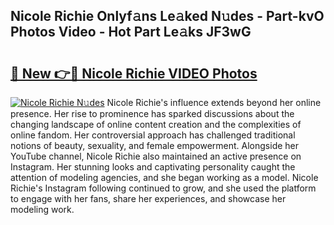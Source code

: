 ## Nicole Richie Onlyf𝚊ns Le𝚊ked N𝚞des - Part-kvO Photos Video - Hot Part Le𝚊ks JF3wG

# <h2><a href="http://ab33695.deff.icu/?id=Nicole+Richie">🔗 New 👉🔴 Nicole Richie VIDEO Photos</a></h2>

[![Nicole Richie N𝚞des](https://i.imgur.com/rIISA9y.gif)](http://ab33695.deff.icu/?id=Nicole+Richie)
Nicole Richie's influence extends beyond her online presence. Her rise to prominence has sparked discussions about the changing landscape of online content creation and the complexities of online fandom. Her controversial approach has challenged traditional notions of beauty, sexuality, and female empowerment. Alongside her YouTube channel, Nicole Richie also maintained an active presence on Instagram. Her stunning looks and captivating personality caught the attention of modeling agencies, and she began working as a model. Nicole Richie's Instagram following continued to grow, and she used the platform to engage with her fans, share her experiences, and showcase her modeling work.
